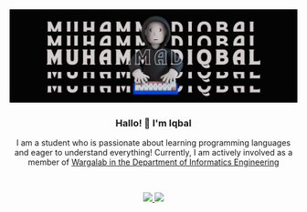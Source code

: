 <div align="center">
  <img src="https://raw.githubusercontent.com/LabQii/LabQii/master/bg-github.png" alt="stacks" />
  <h3>Hallo! 👋 I'm Iqbal</h3>
  <p>I am a student who is passionate about learning programming languages and eager to understand everything! Currently, I am actively involved as a member of <a href="https://www.instagram.com/wargalabtif_/?hl=id">Wargalab in the Department of Informatics Engineering</a></p>
</div><br>


<p align="center">
  <a href="https://github.com/LabQii">
    <img height="180em" src="https://github-readme-stats-eight-theta.vercel.app/api?username=LabQii&show_icons=true&theme=algolia&include_all_commits=true&count_private=true" />
    <img height="180em" src="https://github-readme-stats-eight-theta.vercel.app/api/top-langs/?username=LabQii&layout=compact&langs_count=8&theme=algolia" />
  </a>
</p>
